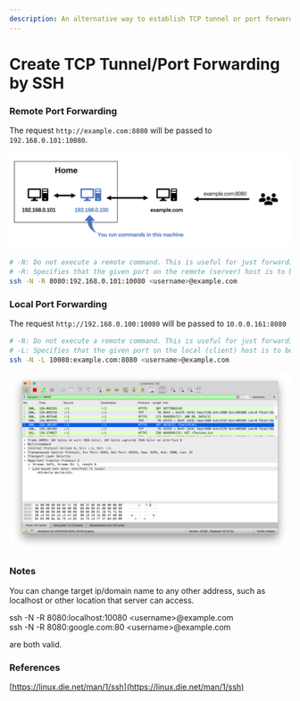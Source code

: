 ```yaml
---
description: An alternative way to establish TCP tunnel or port forwarding for frp.
---
```


# Create TCP Tunnel/Port Forwarding by SSH

### Remote Port Forwarding

The request `http://example.com:8080` will be passed to `192.168.0.101:10080`.

![](.gitbook/assets/image%20%2814%29.png)

```bash
# -N: Do not execute a remote command. This is useful for just forwarding ports
# -R: Specifies that the given port on the remote (server) host is to be forwarded to the given host and port on the local side.
ssh -N -R 8080:192.168.0.101:10080 <username>@example.com
```

### 

### Local Port Forwarding

The request `http://192.168.0.100:10080` will be passed to `10.0.0.161:8080`

```bash
# -N: Do not execute a remote command. This is useful for just forwarding ports
# -L: Specifies that the given port on the local (client) host is to be forwarded to the given host and port on the remote side. 
ssh -N -L 10080:example.com:8080 <username>@example.com
```

![](.gitbook/assets/image%20%2812%29.png)

### Notes

You can change target ip/domain name to any other address, such as localhost or other location that server can access.

ssh -N -R 8080:localhost:10080 &lt;username&gt;@example.com  
ssh -N -R 8080:google.com:80 &lt;username&gt;@example.com

are both valid.

### References

[https://linux.die.net/man/1/ssh](https://linux.die.net/man/1/ssh)

